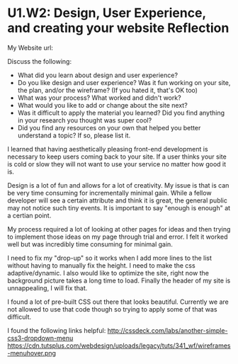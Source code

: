 # U1.W2: Design, User Experience, and creating your website Reflection

My Website url: <!-- Website URL here (remove comment) -->

Discuss the following:
* What did you learn about design and user experience? 
* Do you like design and user experience? Was it fun working on your site, the plan, and/or the wireframe? (If you hated it, that's OK too)
* What was your process? What worked and didn't work?
* What would you like to add or change about the site next?
* Was it difficult to apply the material you learned? Did you find anything in your research you thought was super cool?
* Did you find any resources on your own that helped you better understand a topic? If so, please list it.

I learned that having aesthetically pleasing front-end  development is necessary to keep users coming back to your site. If a user thinks your site is cold or slow they will not want to use your service no matter how good it is.


Design is a lot of fun and allows for a lot of creativity. My issue is that is can be very time consuming for incrementally minimal gain. While a fellow developer will see a certain attribute and think it is great, the general public may not notice such tiny events. It is important to say "enough is enough" at a certian point.


My process required a lot of looking at other pages for ideas and then trying to implement those ideas on my page through trial and error. I felt it worked well but was incredibly time consuming for minimal gain.


I need to fix my "drop-up" so it works when I add more lines to the list without having to manually fix the height. I need to make the css adaptive/dynamic. I also would like to optimize the site, right now the background picture takes a long time to load. Finally the header of my site is unnappealing, I will fix that.

I found a lot of pre-built CSS out there that looks beautiful. Currently we are not allowed to use that code though so trying to apply some of that was difficult. 


I found the following links helpful:
	http://cssdeck.com/labs/another-simple-css3-dropdown-menu
	https://cdn.tutsplus.com/webdesign/uploads/legacy/tuts/341_wf/wireframes-menuhover.png